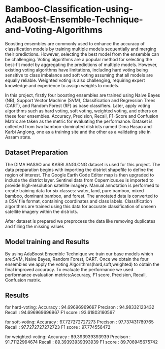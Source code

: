 # Bamboo-Classification-using-AdaBoost-Ensemble-Technique-and-Voting-Algorithms
Boosting ensembles are commonly used to enhance the accuracy of classification models by training multiple models sequentially and merging their predictions. However, selecting the best model from the ensemble can be challenging. Voting algorithms are a popular method for selecting the best-fit model by aggregating the predictions of multiple models. However, existing voting algorithms have limitations, including hard voting being sensitive to class imbalance and soft voting assuming that all models are equally reliable. Weighted voting is also challenging, requiring expert knowledge and experience to assign weights to models.

In this project, firstly four boosting ensembles are trained using Naive Bayes (NB), Support Vector Machine (SVM), Classification and Regression Trees (CART), and Random Forest (RF) as base classifiers. Later, apply voting algorithms such as hard voting, soft voting, weighted voting, and others on these four ensembles. Accuracy, Precision, Recall, F1-Score and Confusion Matrix are taken as the metric for evaluating the performance. Dataset is collected from two bamboo-dominated districts named Dima Hasao and Karbi Anglong, one as a training site and the other as a validating site in Assam state.

## Dataset Preparation
The DIMA HASAO and KARBI ANGLONG dataset is used for this project. The data preparation begins with importing the district shapefile to define the region of interest. The Google Earth Code Editor map is then upgraded to include the district layer. Sentinel data from Copernicus.eu is imported to provide high-resolution satellite imagery. Manual annotation is performed to create training data for six classes: water, land, pure bamboo, mixed bamboo, dominant bamboo, and forest. The annotated data is converted to a CSV file format, containing coordinates and class labels. Classification algorithms are trained using this data for accurate classification of unseen satellite imagery within the districts.

After dataset is prepared we preprocess the data like removing duplicates and filling the missing values

## Model training and Results
By using AdaBoost Ensemble Technique we train our base models which are:SVM, Naive Bayes, Random Forest, CART. Once we obtain the four ensembles we apply the voting Algorithms(hard,soft,weighted) to obtain the final improved accuracy.
To evaluate the performance we used performance evaluation metrics:Accuracy, F1 score, Precision, Recall, Confusion matrix.

## Results
for hard-voting:
Accuracy : 94.69696969697
Precison : 94.98332123432
Recall : 94.696969696967
F1 score : 93.61803160567

for soft-voting:
Accuracy : 97.727272727273
Precison : 97.737431789765
Recall : 97.7272727272723
F1 score : 97.774556472

for weighted-voting:
Accuracy : 89.393939393939
Precison : 91.71122994674
Recall : 89.39393939393939
F1 score : 89.706945675742







